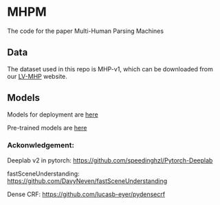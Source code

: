 # MHPM
The code for the paper Multi-Human Parsing Machines

## Data
The dataset used in this repo is MHP-v1, which can be downloaded from our [LV-MHP](https://lv-mhp.github.io/dataset) website. 

## Models
Models for deployment are [here](https://drive.google.com/file/d/1x_aDKi-A0-C0cmmqIKH6ekhMITKwIFCr/view?usp=sharing)

Pre-trained models are [here](https://drive.google.com/file/d/12QdisT0SKSsP4qPb_tEBYLVFrZorfxF8/view?usp=sharing)


### Ackonwledgement:
Deeplab v2 in pytorch: https://github.com/speedinghzl/Pytorch-Deeplab

fastSceneUnderstanding: https://github.com/DavyNeven/fastSceneUnderstanding

Dense CRF: https://github.com/lucasb-eyer/pydensecrf

